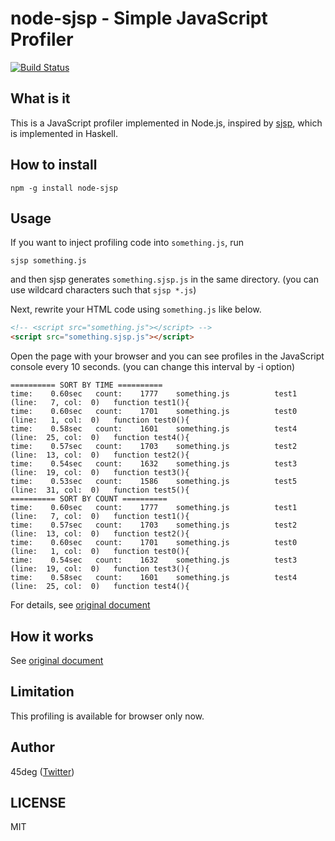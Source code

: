 # node-sjsp  - Simple JavaScript Profiler

[![Build Status](https://secure.travis-ci.org/45deg/node-sjsp.png?branch=master)](http://travis-ci.org/45deg/node-sjsp)

## What is it

This is a JavaScript profiler implemented in Node.js, inspired by [sjsp](https://github.com/itchyny/sjsp), which is implemented in Haskell.

## How to install

```
npm -g install node-sjsp
```

## Usage

If you want to inject profiling code into `something.js`, run
```
sjsp something.js
```
and then sjsp generates `something.sjsp.js` in the same directory.
(you can use wildcard characters such that `sjsp *.js`)

Next, rewrite your HTML code using `something.js` like below.
```html
<!-- <script src="something.js"></script> -->
<script src="something.sjsp.js"></script>
```

Open the page with your browser and you can see profiles in the JavaScript console every 10 seconds. (you can change this interval by -i option)
```
========== SORT BY TIME ==========
time:    0.60sec   count:    1777    something.js          test1   (line:   7, col:  0)   function test1(){
time:    0.60sec   count:    1701    something.js          test0   (line:   1, col:  0)   function test0(){
time:    0.58sec   count:    1601    something.js          test4   (line:  25, col:  0)   function test4(){
time:    0.57sec   count:    1703    something.js          test2   (line:  13, col:  0)   function test2(){
time:    0.54sec   count:    1632    something.js          test3   (line:  19, col:  0)   function test3(){
time:    0.53sec   count:    1586    something.js          test5   (line:  31, col:  0)   function test5(){
========== SORT BY COUNT ==========
time:    0.60sec   count:    1777    something.js          test1   (line:   7, col:  0)   function test1(){
time:    0.57sec   count:    1703    something.js          test2   (line:  13, col:  0)   function test2(){
time:    0.60sec   count:    1701    something.js          test0   (line:   1, col:  0)   function test0(){
time:    0.54sec   count:    1632    something.js          test3   (line:  19, col:  0)   function test3(){
time:    0.58sec   count:    1601    something.js          test4   (line:  25, col:  0)   function test4(){
```

For details, see [original document](https://github.com/itchyny/sjsp#usage)

## How it works

See [original document](https://github.com/itchyny/sjsp#how-it-works)

## Limitation

This profiling is available for browser only now.

## Author

45deg ([Twitter](https://twitter.com/___zoj))

## LICENSE

MIT
